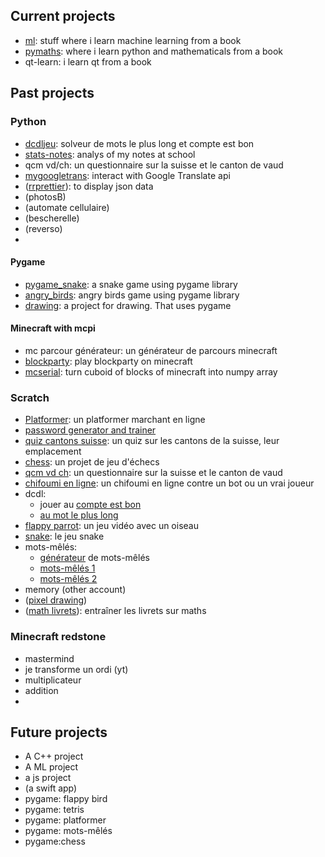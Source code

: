 ## Current projects

* [ml](https://github.com/RadoTheProgrammer/ml): stuff where i learn machine learning from a book
* [pymaths](https://github.com/RadoTheProgrammer/pymaths): where i learn python and mathematicals from a book
* qt-learn: i learn qt from a book

## Past projects

### Python

* [dcdljeu](https://github.com/RadoTheProgrammer/dcdljeu): solveur de mots le plus long et compte est bon
* [stats-notes](https://github.com/RadoTheProgrammer/stats-notes): analys of my notes at school
* qcm vd/ch: un questionnaire sur la suisse et le canton de vaud
* [mygoogletrans](https://github.com/RadoTheProgrammer/mygoogletrans): interact with Google Translate api
* ([rrprettier](https://github.com/RadoTheProgrammer/rrprettier)): to display json data
* (photosB)
* (automate cellulaire)
* (bescherelle)
* (reverso)
* 

#### Pygame

* [pygame_snake](https://github.com/RadoTheProgrammer/pygame_snake): a snake game using pygame library
* [angry_birds](https://github.com/RadoTheProgrammer/angry_birds): angry birds game using pygame library
* [drawing](https://github.com/RadoTheProgrammer/drawing): a project for drawing. That uses pygame

#### Minecraft with mcpi

* mc parcour générateur: un générateur de parcours minecraft
* [blockparty](https://github.com/RadoTheProgrammer/blockparty): play blockparty on minecraft
* [mcserial](https://github.com/RadoTheProgrammer/mcserial): turn cuboid of blocks of minecraft into numpy array

### Scratch

* [Platformer](https://scratch.mit.edu/projects/406263686/): un platformer marchant en ligne
* [password generator and trainer](https://scratch.mit.edu/projects/883740304/)
* [quiz cantons suisse](https://scratch.mit.edu/studios/28908446): un quiz sur les cantons de la suisse, leur emplacement
* [chess](https://scratch.mit.edu/projects/383801200/): un projet de jeu d'échecs
* [qcm vd ch](https://scratch.mit.edu/projects/405656022/): un questionnaire sur la suisse et le canton de vaud
* [chifoumi en ligne](https://scratch.mit.edu/projects/549905681/): un chifoumi en ligne contre un bot ou un vrai joueur
* dcdl:
  * jouer au [compte est bon](https://scratch.mit.edu/projects/529613029/)
  * [au mot le plus long](https://scratch.mit.edu/projects/537035213/)
* [flappy parrot](https://scratch.mit.edu/projects/401732469/): un jeu vidéo avec un oiseau
* [snake](https://scratch.mit.edu/projects/404768688/): le jeu snake
* mots-mêlés:
  * [générateur](https://scratch.mit.edu/projects/415092068) de mots-mêlés
  * [mots-mêlés 1](https://scratch.mit.edu/projects/413663830)
  * [mots-mêlés 2](https://cdn2.scratch.mit.edu/get_image/project/513486094_480x360.png)
* memory (other account)
* ([pixel drawing](https://scratch.mit.edu/projects/316797458/))
* ([math livrets](https://scratch.mit.edu/projects/328774701/)): entraîner les livrets sur maths

### Minecraft redstone

* mastermind
* je transforme un ordi (yt)
* multiplicateur
* addition
* 

## Future projects

* A C++ project
* A ML project
* a js project
* (a swift app)
* pygame: flappy bird
* pygame: tetris
* pygame: platformer
* pygame: mots-mêlés
* pygame:chess
